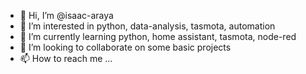 - 👋 Hi, I’m @isaac-araya
- 👀 I’m interested in python, data-analysis, tasmota, automation
- 🌱 I’m currently learning python, home assistant, tasmota, node-red
- 💞️ I’m looking to collaborate on some basic projects
- 📫 How to reach me ...

<!---
isaac-araya/isaac-araya is a ✨ special ✨ repository because its `README.md` (this file) appears on your GitHub profile.
You can click the Preview link to take a look at your changes.
--->
